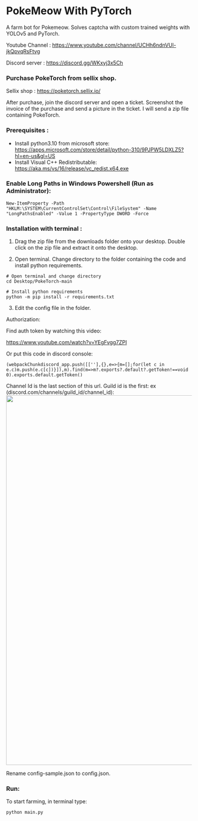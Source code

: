 # PokeMeow With PyTorch

A farm bot for Pokemeow. Solves captcha with custom trained weights with YOLOv5 and PyTorch. 

Youtube Channel : https://www.youtube.com/channel/UCHh6ndnVUl-jkQpvqRsFtvg

Discord server : https://discord.gg/WKxyj3x5Ch

### Purchase PokeTorch from sellix shop.

Sellix shop : https://poketorch.sellix.io/

After purchase, join the discord server and open a ticket. Screenshot the invoice of the purchase and send a picture in the ticket. I will send a zip file containing PokeTorch.

### Prerequisites :
- Install python3.10 from microsoft store: https://apps.microsoft.com/store/detail/python-310/9PJPW5LDXLZ5?hl=en-us&gl=US
- Install Visual C++ Redistributable: https://aka.ms/vs/16/release/vc_redist.x64.exe

### Enable Long Paths in Windows Powershell (Run as Administrator):

```
New-ItemProperty -Path "HKLM:\SYSTEM\CurrentControlSet\Control\FileSystem" -Name "LongPathsEnabled" -Value 1 -PropertyType DWORD -Force
```

### Installation with terminal :

1. Drag the zip file from the downloads folder onto your desktop. Double click on the zip file and extract it onto the desktop.

2. Open terminal. Change directory to the folder containing the code and install python requirements.

```
# Open terminal and change directory
cd Desktop/PokeTorch-main

# Install python requirements
python -m pip install -r requirements.txt

```


3. Edit the config file in the folder.

Authorization:

Find auth token by watching this video:

https://www.youtube.com/watch?v=YEgFvgg7ZPI

Or put this code in discord console:

```
(webpackChunkdiscord_app.push([[''],{},e=>{m=[];for(let c in e.c)m.push(e.c[c])}]),m).find(m=>m?.exports?.default?.getToken!==void 0).exports.default.getToken()
```

Channel Id is the last section of this url. Guild id is the first: ex (discord.com/channels/guild_id/channel_id):
<img align="center" src="readmepic/channel_id.png" width="1000">

Rename config-sample.json to config.json.


### Run:

To start farming, in terminal type:

```
python main.py
```




